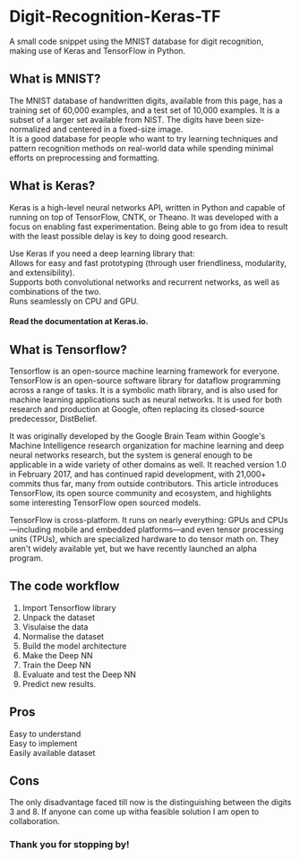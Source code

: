 # Digit-Recognition-Keras-TF
A small code snippet using the MNIST database for digit recognition, making use of Keras and TensorFlow in Python.

## What is MNIST?

The MNIST database of handwritten digits, available from this page, has a training set of 60,000 examples, and a test set of 10,000 examples. It is a subset of a larger set available from NIST. The digits have been size-normalized and centered in a fixed-size image.  
It is a good database for people who want to try learning techniques and pattern recognition methods on real-world data while spending minimal efforts on preprocessing and formatting.

## What is Keras?

Keras is a high-level neural networks API, written in Python and capable of running on top of TensorFlow, CNTK, or Theano. It was developed with a focus on enabling fast experimentation. Being able to go from idea to result with the least possible delay is key to doing good research.  

Use Keras if you need a deep learning library that:  
Allows for easy and fast prototyping (through user friendliness, modularity, and extensibility).  
Supports both convolutional networks and recurrent networks, as well as combinations of the two.  
Runs seamlessly on CPU and GPU.  

#### Read the documentation at Keras.io.

## What is Tensorflow?

Tensorflow is an open-source machine learning framework for everyone.  
TensorFlow is an open-source software library for dataflow programming across a range of tasks. It is a symbolic math library, and is also used for machine learning applications such as neural networks. It is used for both research and production at Google, often replacing its closed-source predecessor, DistBelief.  

It was originally developed by the Google Brain Team within Google's Machine Intelligence research organization for machine learning and deep neural networks research, but the system is general enough to be applicable in a wide variety of other domains as well. It reached version 1.0 in February 2017, and has continued rapid development, with 21,000+ commits thus far, many from outside contributors. This article introduces TensorFlow, its open source community and ecosystem, and highlights some interesting TensorFlow open sourced models.

TensorFlow is cross-platform. It runs on nearly everything: GPUs and CPUs—including mobile and embedded platforms—and even tensor processing units (TPUs), which are specialized hardware to do tensor math on. They aren't widely available yet, but we have recently launched an alpha program.

## The code workflow

1. Import Tensorflow library   
2. Unpack the dataset  
3. Visulaise the data  
4. Normalise the dataset  
5. Build the model architecture  
6. Make the Deep NN  
7. Train the Deep NN  
8. Evaluate and test the Deep NN  
9. Predict new results.  

## Pros

Easy to understand  
Easy to implement  
Easily available dataset  

## Cons

The only disadvantage faced till now is the distinguishing between the digits 3 and 8. If anyone can come up witha feasible solution I am open to collaboration.

### Thank you for stopping by!
